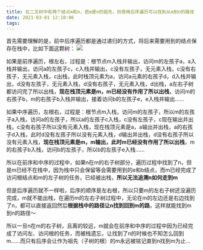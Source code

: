 ```yaml
---
title: 在二叉树中有两个结点m和n，若m是n的祖先，则使用后序遍历可以找到从m到n的路径
date: 2021-03-01 12:10:06
tags:
---
```

首先需要理解的是，前中后序遍历都是通过递归的方式，将后来需要用到的结点保存在栈中，比如下面这颗树：
![](https://csidezyum.oss-cn-hangzhou.aliyuncs.com/blogImg/20190311000511.png)

如果是前序遍历，根左右，过程是：根节点m入栈并输出，访问m的左孩子a，a入栈并输出，访问a的左孩子c，c入栈并输出，c没有左孩子，无元素入栈，c没有右孩子，无元素入栈，c出栈，此时栈顶元素为a，访问a元素的右孩子d，d入栈并输出，d没有左孩子，无元素入栈，d没有右孩子，无元素入栈，d出栈，a左右子树都访问完了所以出栈，**现在栈顶元素是m，m已经没有作用了所以出栈**，访问m的右孩子b，m的右孩子b入栈并输出，接着访问b的左孩子e，e入栈并输出……

如果中序遍历，左根右，过程是：根节点m入栈，访问m的左孩子，所以m的左孩子a入栈，访问a的左孩子，所以a的左孩子c入栈，c没有左孩子，c现在输出并出栈，c没有右孩子所以没有元素入栈，现在栈顶元素是a，a输出并出栈，a的右孩子d入栈，此时d没有左孩子所以没有元素入栈，d输出并出栈，d没有右孩子所以没有元素入栈，**现在栈顶元素是m，m输出，此时m已经没有作用了所以出栈**，m的右孩子b入栈，访问b的左孩子，所以b的左孩子e入栈……

所以在前序和中序的过程中，如果n在m的右子树部分，遍历过程中找到了n，但是m已经不在栈中，因为栈中只会保留等会需要用到的e和b结点，而m已经完成了访问根结点和m的左子树的任务，已经被出栈，**所以无法追溯n如何走到m**

但是后序遍历就不一样啦，后序的顺序是左右根，所以只要m的左右子树还没遍历完成，m就不能出栈，在遍历m的左右子树过程中，无论在m的左边还是右边找到了n，都可以直接返回然后**根据栈中的路径让n找到回到m的路**，这样就能找到m到n的路径～

所以一旦n在m的右子树，且离的较远，m就会在前序和中序的过程中因为已经完成了访问左、访问根的任务，而被栈遗忘，让找到了n的时候也不知怎么回到m……而只有后序会让作为祖先（子树的根）的m永远被铭记直到n找到m为止…